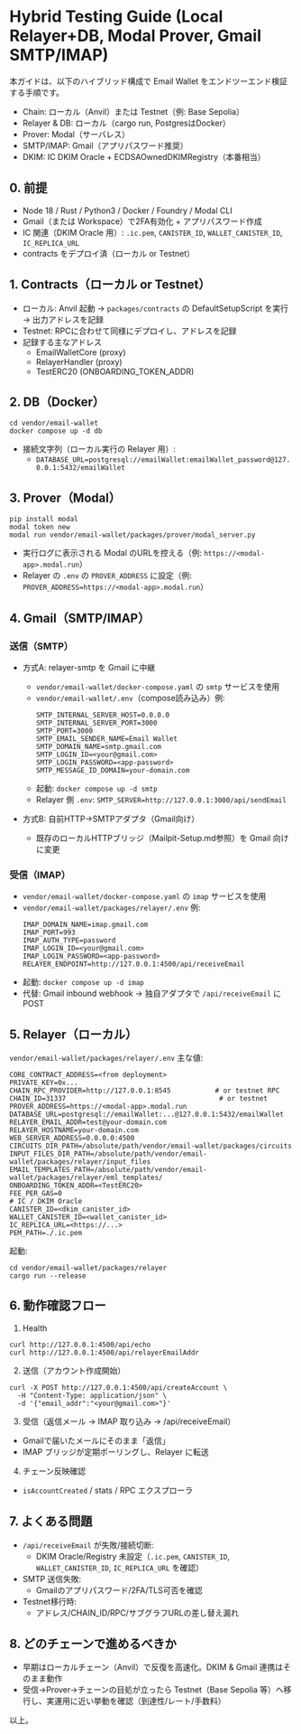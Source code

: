 # Hybrid Testing Guide (Local Relayer+DB, Modal Prover, Gmail SMTP/IMAP)

本ガイドは、以下のハイブリッド構成で Email Wallet をエンドツーエンド検証する手順です。

- Chain: ローカル（Anvil）または Testnet（例: Base Sepolia）
- Relayer & DB: ローカル（cargo run, PostgresはDocker）
- Prover: Modal（サーバレス）
- SMTP/IMAP: Gmail（アプリパスワード推奨）
- DKIM: IC DKIM Oracle + ECDSAOwnedDKIMRegistry（本番相当）

## 0. 前提
- Node 18 / Rust / Python3 / Docker / Foundry / Modal CLI
- Gmail（または Workspace）で2FA有効化 + アプリパスワード作成
- IC 関連（DKIM Oracle 用）: `.ic.pem`, `CANISTER_ID`, `WALLET_CANISTER_ID`, `IC_REPLICA_URL`
- contracts をデプロイ済（ローカル or Testnet）

## 1. Contracts（ローカル or Testnet）
- ローカル: Anvil 起動 → `packages/contracts` の DefaultSetupScript を実行 → 出力アドレスを記録
- Testnet: RPCに合わせて同様にデプロイし、アドレスを記録
- 記録する主なアドレス
  - EmailWalletCore (proxy)
  - RelayerHandler (proxy)
  - TestERC20 (ONBOARDING_TOKEN_ADDR)

## 2. DB（Docker）
```
cd vendor/email-wallet
docker compose up -d db
```
- 接続文字列（ローカル実行の Relayer 用）:
  - `DATABASE_URL=postgresql://emailWallet:emailWallet_password@127.0.0.1:5432/emailWallet`

## 3. Prover（Modal）
```
pip install modal
modal token new
modal run vendor/email-wallet/packages/prover/modal_server.py
```
- 実行ログに表示される Modal のURLを控える（例: `https://<modal-app>.modal.run`）
- Relayer の `.env` の `PROVER_ADDRESS` に設定（例: `PROVER_ADDRESS=https://<modal-app>.modal.run`）

## 4. Gmail（SMTP/IMAP）
### 送信（SMTP）
- 方式A: relayer-smtp を Gmail に中継
  - `vendor/email-wallet/docker-compose.yaml` の `smtp` サービスを使用
  - `vendor/email-wallet/.env`（compose読み込み）例:
    ```
    SMTP_INTERNAL_SERVER_HOST=0.0.0.0
    SMTP_INTERNAL_SERVER_PORT=3000
    SMTP_PORT=3000
    SMTP_EMAIL_SENDER_NAME=Email Wallet
    SMTP_DOMAIN_NAME=smtp.gmail.com
    SMTP_LOGIN_ID=<your@gmail.com>
    SMTP_LOGIN_PASSWORD=<app-password>
    SMTP_MESSAGE_ID_DOMAIN=your-domain.com
    ```
  - 起動: `docker compose up -d smtp`
  - Relayer 側 `.env`: `SMTP_SERVER=http://127.0.0.1:3000/api/sendEmail`

- 方式B: 自前HTTP→SMTPアダプタ（Gmail向け）
  - 既存のローカルHTTPブリッジ（Mailpit-Setup.md参照）を Gmail 向けに変更

### 受信（IMAP）
- `vendor/email-wallet/docker-compose.yaml` の `imap` サービスを使用
- `vendor/email-wallet/packages/relayer/.env` 例:
  ```
  IMAP_DOMAIN_NAME=imap.gmail.com
  IMAP_PORT=993
  IMAP_AUTH_TYPE=password
  IMAP_LOGIN_ID=<your@gmail.com>
  IMAP_LOGIN_PASSWORD=<app-password>
  RELAYER_ENDPOINT=http://127.0.0.1:4500/api/receiveEmail
  ```
- 起動: `docker compose up -d imap`
- 代替: Gmail inbound webhook → 独自アダプタで `/api/receiveEmail` にPOST

## 5. Relayer（ローカル）
`vendor/email-wallet/packages/relayer/.env` 主な値:
```
CORE_CONTRACT_ADDRESS=<from deployment>
PRIVATE_KEY=0x...
CHAIN_RPC_PROVIDER=http://127.0.0.1:8545           # or testnet RPC
CHAIN_ID=31337                                      # or testnet
PROVER_ADDRESS=https://<modal-app>.modal.run
DATABASE_URL=postgresql://emailWallet:...@127.0.0.1:5432/emailWallet
RELAYER_EMAIL_ADDR=test@your-domain.com
RELAYER_HOSTNAME=your-domain.com
WEB_SERVER_ADDRESS=0.0.0.0:4500
CIRCUITS_DIR_PATH=/absolute/path/vendor/email-wallet/packages/circuits
INPUT_FILES_DIR_PATH=/absolute/path/vendor/email-wallet/packages/relayer/input_files
EMAIL_TEMPLATES_PATH=/absolute/path/vendor/email-wallet/packages/relayer/eml_templates/
ONBOARDING_TOKEN_ADDR=<TestERC20>
FEE_PER_GAS=0
# IC / DKIM Oracle
CANISTER_ID=<dkim_canister_id>
WALLET_CANISTER_ID=<wallet_canister_id>
IC_REPLICA_URL=<https://...>
PEM_PATH=./.ic.pem
```
起動:
```
cd vendor/email-wallet/packages/relayer
cargo run --release
```

## 6. 動作確認フロー
1) Health
```
curl http://127.0.0.1:4500/api/echo
curl http://127.0.0.1:4500/api/relayerEmailAddr
```
2) 送信（アカウント作成開始）
```
curl -X POST http://127.0.0.1:4500/api/createAccount \
  -H "Content-Type: application/json" \
  -d '{"email_addr":"<your@gmail.com>"}'
```
3) 受信（返信メール → IMAP 取り込み → /api/receiveEmail）
- Gmailで届いたメールにそのまま「返信」
- IMAP ブリッジが定期ポーリングし、Relayer に転送

4) チェーン反映確認
- `isAccountCreated` / stats / RPC エクスプローラ

## 7. よくある問題
- `/api/receiveEmail` が失敗/接続切断:
  - DKIM Oracle/Registry 未設定（`.ic.pem`, `CANISTER_ID`, `WALLET_CANISTER_ID`, `IC_REPLICA_URL` を確認）
- SMTP 送信失敗:
  - Gmailのアプリパスワード/2FA/TLS可否を確認
- Testnet移行時:
  - アドレス/CHAIN_ID/RPC/サブグラフURLの差し替え漏れ

## 8. どのチェーンで進めるべきか
- 早期はローカルチェーン（Anvil）で反復を高速化。DKIM & Gmail 連携はそのまま動作
- 受信→Prover→チェーンの目処が立ったら Testnet（Base Sepolia 等）へ移行し、実運用に近い挙動を確認（到達性/レート/手数料）

以上。
